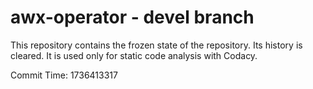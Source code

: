 # awx-operator - devel branch

This repository contains the frozen state of the repository.
Its history is cleared. It is used only for static code
analysis with Codacy.

Commit Time: 1736413317